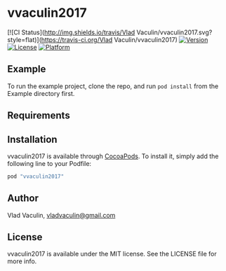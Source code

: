 # vvaculin2017

[![CI Status](http://img.shields.io/travis/Vlad Vaculin/vvaculin2017.svg?style=flat)](https://travis-ci.org/Vlad Vaculin/vvaculin2017)
[![Version](https://img.shields.io/cocoapods/v/vvaculin2017.svg?style=flat)](http://cocoapods.org/pods/vvaculin2017)
[![License](https://img.shields.io/cocoapods/l/vvaculin2017.svg?style=flat)](http://cocoapods.org/pods/vvaculin2017)
[![Platform](https://img.shields.io/cocoapods/p/vvaculin2017.svg?style=flat)](http://cocoapods.org/pods/vvaculin2017)

## Example

To run the example project, clone the repo, and run `pod install` from the Example directory first.

## Requirements

## Installation

vvaculin2017 is available through [CocoaPods](http://cocoapods.org). To install
it, simply add the following line to your Podfile:

```ruby
pod "vvaculin2017"
```

## Author

Vlad Vaculin, vladvaculin@gmail.com

## License

vvaculin2017 is available under the MIT license. See the LICENSE file for more info.
